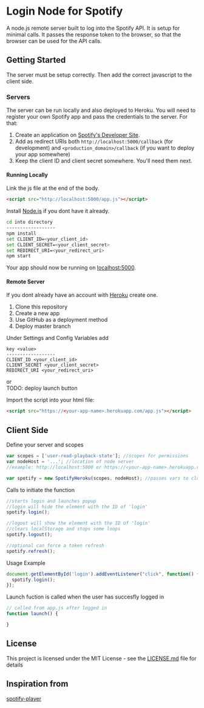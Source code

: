 # Login Node for Spotify

A node.js remote server built to log into the Spotify API. It is setup for minimal calls. It passes the response token to the browser, so that the browser can be used for the API calls.

## Getting Started

The server must be setup correctly. Then add the correct javascript to the client side.

### Servers
The server can be run locally and also deployed to Heroku. You will need to register your own Spotify app and pass the credentials to the server. For that:

1. Create an application on [Spotify's Developer Site](https://developer.spotify.com/my-applications/).
2. Add as redirect URIs both `http://localhost:5000/callback` (for development) and `<production_domain>/callback` (if you want to deploy your app somewhere)
3. Keep the client ID and client secret somewhere. You'll need them next.



#### Running Locally
Link the js file at the end of the body.
```html
<script src="http://localhost:5000/app.js"></script>
```

Install [Node.js](http://nodejs.org/) if you dont have it already.

```sh
cd into directory
------------------
npm install
set CLIENT_ID=<your_client_id>
set CLIENT_SECRET=<your_client_secret>
set REDIRECT_URI=<your_redirect_uri>
npm start
```


Your app should now be running on [localhost:5000](http://localhost:5000/).

#### Remote Server

If you dont already have an account with [Heroku](https://www.heroku.com/) create one.
1. Clone this repository
2. Create a new app
3. Use GitHub as a deployment method
4. Deploy master branch

Under Settings and Config Variables add
```
key <value>
------------------
CLIENT_ID <your_client_id>
CLIENT_SECRET <your_client_secret>
REDIRECT_URI <your_redirect_uri>
```

or  
TODO: deploy launch button


Import the script into your html file:
```html
<script src="https://<your-app-name>.herokuapp.com/app.js"></script>
```

## Client Side
Define your server and scopes
```js
var scopes = ['user-read-playback-state']; //scopes for permissions
var nodeHost = '...'; //location of node server
//example: http://localhost:5000 or https://<your-app-name>.herokuapp.com

var spotify = new SpotifyHeroku(scopes, nodeHost); //passes vars to class

```
Calls to initiate the function
```js
//starts login and launches popup
//login will hide the element with the ID of 'login'
spotify.login();

//logout will show the element with the ID of 'login'
//clears localStorage and stops some loops
spotify.logout();

//optional can force a token refresh
spotify.refresh();

```
Usage Example
```js
document.getElementById('login').addEventListener("click", function() {
  spotify.login();
});
```
Launch fuction is called when the user has succesfly logged in
```js
// called from app.js after logged in
function launch() {

}
```
## License

This project is licensed under the MIT License - see the [LICENSE.md](LICENSE.md) file for details

## Inspiration from
[spotify-player](https://github.com/JMPerez/spotify-player)

